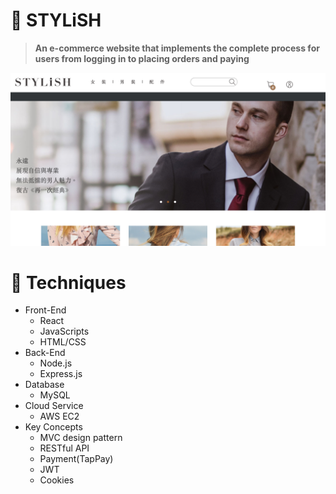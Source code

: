 # :rocket: STYLiSH

> **An e-commerce website that implements the complete process for users from logging in to placing orders and paying**

![image](https://github.com/iamlun/STYLiSH/blob/main/stylish-demo.png)


# :rocket: Techniques

- Front-End
  - React
  - JavaScripts
  - HTML/CSS
- Back-End
  - Node.js
  - Express.js
- Database
  - MySQL
- Cloud Service
  - AWS EC2
- Key Concepts
  - MVC design pattern
  - RESTful API
  - Payment(TapPay)
  - JWT
  - Cookies
